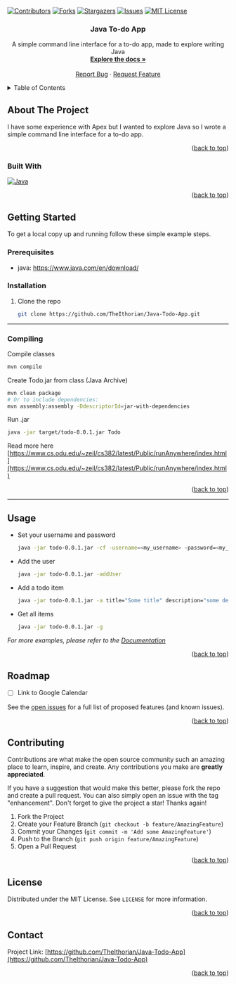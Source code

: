 <a name="readme-top"></a>

[![Contributors][contributors-shield]][contributors-url]
[![Forks][forks-shield]][forks-url]
[![Stargazers][stars-shield]][stars-url]
[![Issues][issues-shield]][issues-url]
[![MIT License][license-shield]][license-url]

<!-- x -->

<h3 align="center">Java To-do App</h3>
<div>
  <p align="center">
    A simple command line interface for a to-do app, made to explore writing Java
    <br />
    <a href="https://github.com/TheIthorian/Java-Todo-App"><strong>Explore the docs »</strong></a>
    <br />
    <br />
    <a href="https://github.com/TheIthorian/Java-Todo-App/issues">Report Bug</a>
    ·
    <a href="https://github.com/TheIthorian/Java-Todo-App/issues">Request Feature</a>
  </p>
</div>

<!-- TABLE OF CONTENTS -->
<details>
  <summary>Table of Contents</summary>
  <ol>
    <li>
      <a href="#about-the-project">About The Project</a>
      <ul>
        <li><a href="#built-with">Built With</a></li>
      </ul>
    </li>
    <li>
      <a href="#getting-started">Getting Started</a>
      <ul>
        <li><a href="#prerequisites">Prerequisites</a></li>
        <li><a href="#installation">Installation</a></li>
      </ul>
    </li>
    <li><a href="#usage">Usage</a></li>
    <li><a href="#roadmap">Roadmap</a></li>
    <li><a href="#contributing">Contributing</a></li>
    <li><a href="#license">License</a></li>
    <li><a href="#contact">Contact</a></li>
    <li><a href="#acknowledgments">Acknowledgments</a></li>
  </ol>
</details>

<!-- ABOUT THE PROJECT -->

## About The Project

<!-- [![Java To-do App Screen Shot][product-screenshot]](https://example.com) -->

I have some experience with Apex but I wanted to explore Java so I wrote a simple command line interface for a to-do app.

<p align="right">(<a href="#readme-top">back to top</a>)</p>

### Built With

[![Java][java.com]][java-url]

<p align="right">(<a href="#readme-top">back to top</a>)</p>

<!-- GETTING STARTED -->

## Getting Started

To get a local copy up and running follow these simple example steps.

### Prerequisites

-   java: https://www.java.com/en/download/

### Installation

1. Clone the repo
    ```sh
    git clone https://github.com/TheIthorian/Java-Todo-App.git
    ```

---

### Compiling

Compile classes

```sh
mvn compile
```

Create Todo.jar from class (Java Archive)

```sh
mvn clean package
# Or to include dependencies:
mvn assembly:assembly -DdescriptorId=jar-with-dependencies
```

Run .jar

```sh
java -jar target/todo-0.0.1.jar Todo
```

Read more here [https://www.cs.odu.edu/~zeil/cs382/latest/Public/runAnywhere/index.html](https://www.cs.odu.edu/~zeil/cs382/latest/Public/runAnywhere/index.html)

<p align="right">(<a href="#readme-top">back to top</a>)</p>

---

<!-- USAGE EXAMPLES -->

## Usage

-   Set your username and password
    ```sh
    java -jar todo-0.0.1.jar -cf -username=<my_username> -password=<my_password>
    ```
-   Add the user

    ```sh
    java -jar todo-0.0.1.jar -addUser
    ```

-   Add a todo item

    ```sh
    java -jar todo-0.0.1.jar -a title="Some title" description="some description"
    ```

-   Get all items
    ```sh
    java -jar todo-0.0.1.jar -g
    ```

_For more examples, please refer to the [Documentation](https://github.com/TheIthorian/Java-Todo-App)_

<p align="right">(<a href="#readme-top">back to top</a>)</p>

<!-- ROADMAP -->

## Roadmap

-   [ ] Link to Google Calendar

See the [open issues](https://github.com/TheIthorian/Java-Todo-App/issues) for a full list of proposed features (and known issues).

<p align="right">(<a href="#readme-top">back to top</a>)</p>

<!-- CONTRIBUTING -->

## Contributing

Contributions are what make the open source community such an amazing place to learn, inspire, and create. Any contributions you make are **greatly appreciated**.

If you have a suggestion that would make this better, please fork the repo and create a pull request. You can also simply open an issue with the tag "enhancement".
Don't forget to give the project a star! Thanks again!

1. Fork the Project
2. Create your Feature Branch (`git checkout -b feature/AmazingFeature`)
3. Commit your Changes (`git commit -m 'Add some AmazingFeature'`)
4. Push to the Branch (`git push origin feature/AmazingFeature`)
5. Open a Pull Request

<p align="right">(<a href="#readme-top">back to top</a>)</p>

<!-- LICENSE -->

## License

Distributed under the MIT License. See `LICENSE` for more information.

<p align="right">(<a href="#readme-top">back to top</a>)</p>

<!-- CONTACT -->

## Contact

Project Link: [https://github.com/TheIthorian/Java-Todo-App](https://github.com/TheIthorian/Java-Todo-App)

<p align="right">(<a href="#readme-top">back to top</a>)</p>

<!-- MARKDOWN LINKS & IMAGES -->
<!-- https://www.markdownguide.org/basic-syntax/#reference-style-links -->

[contributors-shield]: https://img.shields.io/github/contributors/TheIthorian/Java-Todo-App.svg?style=for-the-badge
[contributors-url]: https://github.com/TheIthorian/Java-Todo-App/graphs/contributors
[forks-shield]: https://img.shields.io/github/forks/TheIthorian/Java-Todo-App.svg?style=for-the-badge
[forks-url]: https://github.com/TheIthorian/Java-Todo-App/network/members
[stars-shield]: https://img.shields.io/github/stars/TheIthorian/Java-Todo-App.svg?style=for-the-badge
[stars-url]: https://github.com/TheIthorian/Java-Todo-App/stargazers
[issues-shield]: https://img.shields.io/github/issues/TheIthorian/Java-Todo-App.svg?style=for-the-badge
[issues-url]: https://github.com/TheIthorian/Java-Todo-App/issues
[license-shield]: https://img.shields.io/github/license/TheIthorian/Java-Todo-App.svg?style=for-the-badge
[license-url]: https://github.com/TheIthorian/Java-Todo-App/blob/master/LICENSE.txt
[product-screenshot]: images/screenshot.png
[java.com]: https://img.shields.io/badge/Java-0769AD?style=for-the-badge&logo=java&logoColor=white
[java-url]: https://www.java.com/en/
